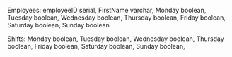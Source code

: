 Employees:
    employeeID serial,
    FirstName varchar,
    Monday boolean,
    Tuesday boolean,
    Wednesday boolean,
    Thursday boolean,
    Friday boolean,
    Saturday boolean,
    Sunday boolean

Shifts:
    Monday boolean,
    Tuesday boolean,
    Wednesday boolean,
    Thursday boolean,
    Friday boolean,
    Saturday boolean,
    Sunday boolean,
